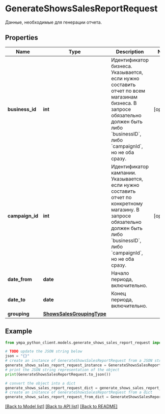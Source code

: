 # GenerateShowsSalesReportRequest

Данные, необходимые для генерации отчета.

## Properties

Name | Type | Description | Notes
------------ | ------------- | ------------- | -------------
**business_id** | **int** | Идентификатор бизнеса.  Указывается, если нужно составить отчет по всем магазинам бизнеса. В запросе обязательно должен быть либо &#x60;businessID&#x60;, либо &#x60;campaignId&#x60;, но не оба сразу.  | [optional] 
**campaign_id** | **int** | Идентификатор кампании.  Указывается, если нужно составить отчет по конкретному магазину. В запросе обязательно должен быть либо &#x60;businessID&#x60;, либо &#x60;campaignId&#x60;, но не оба сразу.  | [optional] 
**date_from** | **date** | Начало периода, включительно. | 
**date_to** | **date** | Конец периода, включительно. | 
**grouping** | [**ShowsSalesGroupingType**](ShowsSalesGroupingType.md) |  | 

## Example

```python
from ympa_python_client.models.generate_shows_sales_report_request import GenerateShowsSalesReportRequest

# TODO update the JSON string below
json = "{}"
# create an instance of GenerateShowsSalesReportRequest from a JSON string
generate_shows_sales_report_request_instance = GenerateShowsSalesReportRequest.from_json(json)
# print the JSON string representation of the object
print(GenerateShowsSalesReportRequest.to_json())

# convert the object into a dict
generate_shows_sales_report_request_dict = generate_shows_sales_report_request_instance.to_dict()
# create an instance of GenerateShowsSalesReportRequest from a dict
generate_shows_sales_report_request_from_dict = GenerateShowsSalesReportRequest.from_dict(generate_shows_sales_report_request_dict)
```
[[Back to Model list]](../README.md#documentation-for-models) [[Back to API list]](../README.md#documentation-for-api-endpoints) [[Back to README]](../README.md)


